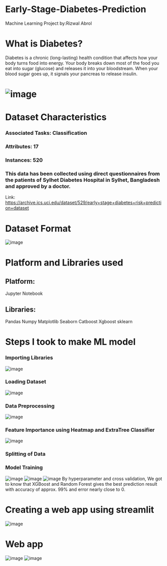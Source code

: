 # Early-Stage-Diabetes-Prediction
Machine Learning Project
by:Rizwal Abrol
# What is Diabetes?
Diabetes is a chronic (long-lasting) health condition that affects how your body turns food into energy. Your body breaks down most of the food you eat into sugar (glucose) and releases it into your bloodstream. When your blood sugar goes up, it signals your pancreas to release insulin.
# ![image](https://github.com/Rizwal/Early-Stage-Diabetes-Prediction/assets/87907843/2c4e9512-aba0-4cfd-b2d2-90b6c7b6693a)
# Dataset Characteristics
### Associated Tasks: Classification
### Attributes: 17
### Instances: 520
### This data has been collected using direct questionnaires from the patients of Sylhet Diabetes Hospital in Sylhet, Bangladesh and approved by a doctor.
Link: https://archive.ics.uci.edu/dataset/529/early+stage+diabetes+risk+prediction+dataset
# Dataset Format
![image](https://github.com/Rizwal/Early-Stage-Diabetes-Prediction/assets/87907843/d6d94f45-8ab1-4bed-b14d-db2b86fe284c)
# Platform and Libraries used 
## Platform: 
Jupyter Notebook
## Libraries:
Pandas 
Numpy
Matplotlib
Seaborn
Catboost
Xgboost
sklearn
# Steps I took to make ML model 
### Importing Libraries
![image](https://github.com/Rizwal/Early-Stage-Diabetes-Prediction/assets/87907843/f27fda4f-4bfa-4ef7-9950-0ee3f2e37422)
### Loading Dataset
![image](https://github.com/Rizwal/Early-Stage-Diabetes-Prediction/assets/87907843/2aea76f4-b943-4c09-9fe2-3134a6330dc2)
### Data Preprocessing
![image](https://github.com/Rizwal/Early-Stage-Diabetes-Prediction/assets/87907843/0582470a-a43f-488f-87c1-0776ae3c23f3)
### Feature Importance using Heatmap and ExtraTree Classifier
![image](https://github.com/Rizwal/Early-Stage-Diabetes-Prediction/assets/87907843/fb4d7643-5195-4877-82de-f3131af65075)
### Splitting of Data
### Model Training
![image](https://github.com/Rizwal/Early-Stage-Diabetes-Prediction/assets/87907843/67301f59-fe78-4eca-86cc-b8fb26e49ad4)
![image](https://github.com/Rizwal/Early-Stage-Diabetes-Prediction/assets/87907843/b4c9ca72-7f1f-4c30-996e-9d3000b6434a)
![image](https://github.com/Rizwal/Early-Stage-Diabetes-Prediction/assets/87907843/45400b20-df11-490f-9964-73be71c8d536)
By hyperparameter and cross validation, We got to know that XGBoost and Random Forest gives the best prediction result with accuracy of approx. 99% and error nearly close to 0.
# Creating a web app using streamlit
![image](https://github.com/Rizwal/Early-Stage-Diabetes-Prediction/assets/87907843/c3c09d57-4f92-4e79-809d-fe805483fe84)
# Web app
![image](https://github.com/Rizwal/Early-Stage-Diabetes-Prediction/assets/87907843/b18f2b4f-4745-40f5-9f19-99be5072a4bf)
![image](https://github.com/Rizwal/Early-Stage-Diabetes-Prediction/assets/87907843/31c0bd20-661d-4c34-bea9-dc87438441f0)













